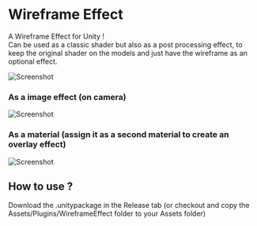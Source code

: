 # Wireframe Effect

A Wireframe Effect for Unity !    
Can be used as a classic shader but also as a post processing effect, to keep the original shader on the models and just have the wireframe as an optional effect.    

![Screenshot](https://raw.githubusercontent.com/ogxd/wireframe-effect-unity/master/Demo/screenshot.png)

### As a image effect (on camera)
![Screenshot](https://raw.githubusercontent.com/ogxd/wireframe-effect-unity/master/Demo/effect.png)    

### As a material (assign it as a second material to create an overlay effect)
![Screenshot](https://raw.githubusercontent.com/ogxd/wireframe-effect-unity/master/Demo/screenshot.png)

## How to use ?
Download the .unitypackage in the Release tab (or checkout and copy the Assets/Plugins/WireframeEffect folder to your Assets folder)
